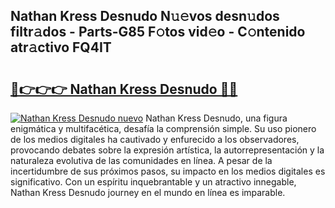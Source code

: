 ## Nathan Kress Desnudo N𝚞𝚎vos desn𝚞dos filtr𝚊dos - Parts-G85 F𝚘tos vid𝚎o - C𝚘ntenido atr𝚊ctivo FQ4IT

# <h2><a href="http://mb5tae.tromn.icu/?c=Nathan+Kress+Desnudo">🔗👉👉👉 Nathan Kress Desnudo 🔗🔗</a></h2>

[![Nathan Kress Desnudo nuevo](https://i.imgur.com/pEAQMta.gif)](http://mb5tae.tromn.icu/?c=Nathan+Kress+Desnudo)
Nathan Kress Desnudo, una figura enigmática y multifacética, desafía la comprensión simple. Su uso pionero de los medios digitales ha cautivado y enfurecido a los observadores, provocando debates sobre la expresión artística, la autorrepresentación y la naturaleza evolutiva de las comunidades en línea. A pesar de la incertidumbre de sus próximos pasos, su impacto en los medios digitales es significativo. Con un espíritu inquebrantable y un atractivo innegable, Nathan Kress Desnudo journey en el mundo en línea es imparable.
